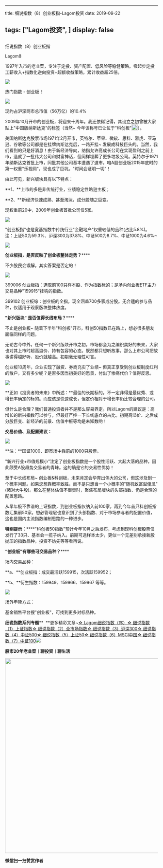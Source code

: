 
---
title:   细说指数（8）创业板指-Lagom投资
date: 2019-09-22

tags: ["Lagom投资", ]
display: false
---


## 



细说指数（8）创业板指




Lagom8




1997年入市的老韭菜，专注于定投、资产配置、低风险等稳健策略。零起步定投工薪收入+指数化逆向投资+超额收益策略，累计收益超25倍。




<img src="https://mmbiz.qpic.cn/mmbiz_png/ZB4WjgjLjJW3KtDibicU3BB1HNQ9lDS2M5oGRnchkNPRzYsc0Ua6CIu7rZH3vAficcBEPYHU9ZTPqkic1sicT8CaxQQ/640?wx_fmt=png" data-type="png" class="" data-ratio="0.05776173285198556" data-w="554"/>

热门指数&nbsp;- 创业板！

<img class="rich_pages" data-ratio="0.6039076376554174" data-s="300,640" src="https://mmbiz.qpic.cn/mmbiz_png/ZB4WjgjLjJUexwqiae7GRWCibkWPVKnwNhDrg1cSbYTBfzZ3Bj7ic50oVyIfntPxMfeM2ic954LtOnJxY4MDYgERzg/640?wx_fmt=png" data-type="png" data-w="563" style=""/>

现约占沪深两市总市值（56万亿）的10.4%





2009年10月开市的创业板，将迎来十周年。我还依稀记得，其设立之初曾被大家贴上"中国版纳斯达克"的标签（当然~ 今年该称号已让位于"科创板"<img src="https://res.wx.qq.com/mpres/htmledition/images/icon/common/emotion_panel/smiley/smiley_27.png" data-ratio="1" data-w="20" style="display:inline-block;width:20px;vertical-align:text-bottom;"/>）。



美国纳斯达克股票市场1971年2月开市，英特尔、苹果、微软、思科、雅虎、亚马逊、谷歌等公司都是在挂牌纳斯达克后，一路开挂~ 发展成科技巨头的。当然，我们看到的只是好消息！由于新经济导向，纳指允许高成长公司在实现盈利之前上市，造就了一批伟大公司和财富神话，但同样埋葬了更多垃圾公司。英特尔于1971年纳斯达克首批上市，同批其他公司基本遭遇了退市。咱A股创业板2015年底时的第一权重"乐视网"，现也成了巨坑。"时间会证明一切"！



由此可见，新兴版块具有以下特点：

**1、**上市的多是非传统行业，业绩稳定性略逊主板；

**2、**新经济快速成熟、甚至淘汰，成分股随之巨变。

现权重前20中，2009年创业板首批公司仅5家。

<img class="rich_pages" data-ratio="1.2258823529411764" data-s="300,640" src="https://mmbiz.qpic.cn/mmbiz_png/ZB4WjgjLjJXWFsdZ3ae8eY1eBFYXPoSEibwBD4jXNtcggXp6TD6fjic7ApqoIJgeN0WVPQygjVfowMudjdqtYicGA/640?wx_fmt=png" data-type="png" data-w="425" style=""/>

"创业板指"也是宽基指数中传统行业"金融地产"权重较低的品种(占比5.8%)。注：上证50为59.3%、沪深300为37.8%、中证500为8.7%、中证1000为4.6%~



<img src="https://mmbiz.qpic.cn/mmbiz_png/ZB4WjgjLjJW3KtDibicU3BB1HNQ9lDS2M5oGRnchkNPRzYsc0Ua6CIu7rZH3vAficcBEPYHU9ZTPqkic1sicT8CaxQQ/640?wx_fmt=png" data-type="png" class="" data-ratio="0.05776173285198556" data-w="554" style="color: rgb(136, 136, 136);font-size: 15px;"/>



**创业板指，是否反映了创业板整体走势？******

不少股民会误解，其实答案是否定的！

<img class="rich_pages" data-ratio="0.12545454545454546" data-s="300,640" src="https://mmbiz.qpic.cn/mmbiz_png/ZB4WjgjLjJXWFsdZ3ae8eY1eBFYXPoSEQjaCyRLxLwsUjAZLblUqtL9dmiaYHvuqZSbo6Nibb0Q7EnakhR9tuZEQ/640?wx_fmt=png" data-type="png" data-w="550" style=""/>

399006 创业板指：选取前100只样本股、作为指数标的；是场内创业板ETF主力交易品种"159915"挂钩的指数。

399102 创业板综：创业板的全指，现全涵盖700多家成分股。无合适的参与品种，仅适用于观察版块整体热度。





**"新兴版块" 是否值得长线布局？******

不止是创业板~ 随着下半年"科创板"开市，科创50指数已在路上，想必很多朋友面临同样的问题。&nbsp;



无论古今中外，任何一个新兴版块开市之初，市场都会为之编织美好的未来，大家也对其上市时超高溢价、持有包容的心态。既然都只想听故事，那么上市公司把故事讲得越好听、股价就越高。初期毫无理性可言。



创业板10周年，企业实现了融资、券商充实了业绩~ 但真正享受到创业板制度红利的散户，又有多少呢？是否多因当初美好的愿景，付出了惨痛代价？值得反思。

<img class="rich_pages" data-ratio="0.81" data-s="300,640" src="https://mmbiz.qpic.cn/mmbiz_png/ZB4WjgjLjJUexwqiae7GRWCibkWPVKnwNh9qmUb580dWhdRphp80ctfhfldZhML4Z9UCAib0GTSu7hExic5ZZGe3ow/640?wx_fmt=png" data-type="png" data-w="300" style=""/>



**正如《投资者的未来》中所述：**最佳的长期标的，不一定非得是最优秀、或增长率确定的标的。而应该是快速成长，但定价相对于增长率仍比较合理的公司。



但什么是合理？我们普通投资者并不是那么容易界定。所以Lagom的建议是：高增长的新兴指数可以参与，但最好严控一下长线底仓的占比。初期高溢价、之后成分股巨变、新经济的前景、估值中枢等均是未知数哟！





**交易价值、及配置建议：**



<img class="rich_pages" data-ratio="0.5227272727272727" data-s="300,640" src="https://mmbiz.qpic.cn/mmbiz_png/ZB4WjgjLjJUexwqiae7GRWCibkWPVKnwNhibG7ibAIpH1ftLQlRgxbicmY7HyNWoPkhBuFibvUibB1Oc5Q8wYJYH4jdZA/640?wx_fmt=png" data-type="png" data-w="660" style=""/>

**注：**国证1000、即市场中靠前的1000只股票。



"新兴行业+市值规模小"注定了创业板指数是一个股性活跃、大起大落的品种，因此颇受A股趋势交易者的青睐。这的确是它的交易性优势！



至于中长线布局~&nbsp;创业板&amp;科创板，未来肯定会孕育出伟大的公司，但这涉及到一个概率问题。如果您想靠概率致胜，而不是只想当一个小概率的"随机致富型傻瓜"(赌对大牛股)。那么在整体估值不很贵时，聚焦布局版块的头部指数、仍是合理的配置思路。



从早年极不靠谱的上证指数，到创业板指仅纳入前100家，再到今年首只科创板指数汇集前50家。想必管理层也意识到了头部指数、对于市场参与者的配置价值，这也是国内主流指数编制思路的一种进步。



**特别提示：******"科创板50指数"预计今年10月之后发布，考虑到现科创板股票仅发行了33只、基本会一揽子纳入。前期可选样本太少，更似一个无差别承接新股抛压的指数品种，投资不妨先等等看再说。





**“创业板”有哪些可交易品种？******

场内交易品种：

**a、**创业板指：成交最活跃159915，次活跃159952；

**b、**衍生指数：159949、159966、159967 等等。

<img class="rich_pages" data-ratio="0.2972972972972973" data-s="300,640" src="https://mmbiz.qpic.cn/mmbiz_png/ZB4WjgjLjJUexwqiae7GRWCibkWPVKnwNhvmO3mrsD356VrWR8tiaicW8TSrnfgrcPBiaArjlicXZpbZrCnaAicMEqc9Q/640?wx_fmt=png" data-type="png" data-w="444" style="text-align: left;"/>

场外申赎方式：

基金销售平台搜"创业板"，可找到更多对标品种。

**细说指数系列专题****&nbsp;&nbsp;**更多精彩文章~[☆ Lagom细说指数（序）](http://mp.weixin.qq.com/s?__biz=MzI3MDQ2NjY2Mw==&amp;mid=2247484133&amp;idx=1&amp;sn=16b9949c64256126b5b5044fb814f82b&amp;chksm=ead1e9eddda660fbbd651c32198faa47fd29ecd99f451da4c6570221456dd6d30c52c9afb114&amp;scene=21#wechat_redirect)[☆ 细说指数（1）上证指数](http://mp.weixin.qq.com/s?__biz=MzI3MDQ2NjY2Mw==&amp;mid=2247484179&amp;idx=1&amp;sn=b3b332ad9e177b14fa171d39e325f48f&amp;chksm=ead1e81bdda6610d6451f74405c5eecb7e099188d16a664c767173aaf281e5eafdf8dd614094&amp;scene=21#wechat_redirect)[☆ 细说指数（2）全市场指数](http://mp.weixin.qq.com/s?__biz=MzI3MDQ2NjY2Mw==&amp;mid=2247484194&amp;idx=1&amp;sn=dca8a168a491f9b7f7da636b680b0e7c&amp;chksm=ead1e82adda6613c9b51e701b8c5707614407bc34c2c1cd7519a17df27157aaac8f9382ae3b5&amp;scene=21#wechat_redirect)[☆ 细说指数（3）沪深300](http://mp.weixin.qq.com/s?__biz=MzI3MDQ2NjY2Mw==&amp;mid=2247484228&amp;idx=1&amp;sn=75bc9fa86ebd8419eec55d88d31bb08e&amp;chksm=ead1e84cdda6615a618b2ee2337a428b5ebf9baf9d8fd9f2e544e93a2d3e7cd0242806522e27&amp;scene=21#wechat_redirect)[☆ 细说指数（4）中证500](http://mp.weixin.qq.com/s?__biz=MzI3MDQ2NjY2Mw==&amp;mid=2247484300&amp;idx=1&amp;sn=d6e3a44c761d742da9be62a7082481ff&amp;chksm=ead1e884dda66192bfe3d4313940d49a427f73e6c242e6fc7d76c519b5c9047f2f3ba5b8dbd5&amp;scene=21#wechat_redirect)[☆ 细说指数（5）上证50](http://mp.weixin.qq.com/s?__biz=MzI3MDQ2NjY2Mw==&amp;mid=2247484354&amp;idx=1&amp;sn=48ab55984587fb1cca589a498ece96c2&amp;chksm=ead1e8cadda661dcfce1c0cf2a6fd723ac55c185fadba53902f2f9479ee6e8a0bf4e70cfd546&amp;scene=21#wechat_redirect)[☆ 细说指数（6）MSCI中国](http://mp.weixin.qq.com/s?__biz=MzI3MDQ2NjY2Mw==&amp;mid=2247484412&amp;idx=1&amp;sn=e6dc07b8fe7c4937929449a18708a1b0&amp;chksm=ead1e8f4dda661e2ff52559da8a2ddeef0b51572927ec996b9cf802e5b74d98144bbe15de9f5&amp;scene=21#wechat_redirect)[☆ 细说指数（7）中证100](http://mp.weixin.qq.com/s?__biz=MzI3MDQ2NjY2Mw==&amp;mid=2247484447&amp;idx=1&amp;sn=1b494b1314d5ed7ecd12a1f750942e37&amp;chksm=ead1ef17dda66601f60b01bd0c1dfa2c1b7be5d9d8f7382d47a64f1143036c663f9ceff05b82&amp;scene=21#wechat_redirect)<img src="https://mmbiz.qpic.cn/mmbiz_png/ZB4WjgjLjJW3KtDibicU3BB1HNQ9lDS2M5oGRnchkNPRzYsc0Ua6CIu7rZH3vAficcBEPYHU9ZTPqkic1sicT8CaxQQ/640?wx_fmt=png" data-type="png" class="" data-ratio="0.05776173285198556" data-w="554"/>

**股市20年老韭菜丨聊投资丨聊生活**

<img data-type="png" class="" data-ratio="0.390625" data-w="640" src="https://mmbiz.qpic.cn/mmbiz_png/ZB4WjgjLjJW3KtDibicU3BB1HNQ9lDS2M5AHEoeiaz0dQ4NfIRjBMuXvyJn8dXWm7ftklb0xqheiaMia0zbkyMJiaKzA/640?wx_fmt=png" style="box-sizing: border-box !important;overflow-wrap: break-word !important;visibility: visible !important;width: 640px !important;"/>


**微信扫一扫赞赏作者**















